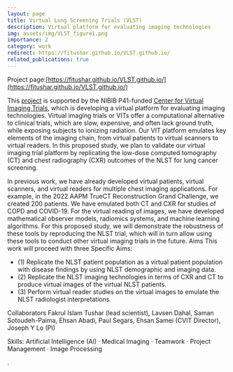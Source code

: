 ```yaml
---
layout: page
title: Virtual Lung Screening Trials (VLST)
description: Virtual platform for evaluating imaging technologies
img: assets/img/VLST_figure1.png
importance: 2
category: work
redirect: https://fitushar.github.io/VLST.github.io/
related_publications: true
---
```

Project page:[https://fitushar.github.io/VLST.github.io/](https://fitushar.github.io/VLST.github.io/)

This [project](https://fitushar.github.io/VLST.github.io/) is supported by the NIBIB P41-funded [Center for Virtual Imaging Trials](https://cvit.duke.edu), which is developing a virtual platform for evaluating imaging technologies. Virtual imaging trials or VITs offer a computational alternative to clinical trials, which are slow, expensive, and often lack ground truth, while exposing subjects to ionizing radiation. Our VIT platform emulates key elements of the imaging chain, from virtual patients to virtual scanners to virtual readers. In this proposed study, we plan to validate our virtual imaging trial platform by replicating the low-dose computed tomography (CT) and chest radiography (CXR) outcomes of the NLST for lung cancer screening.

In previous work, we have already developed virtual patients, virtual scanners, and virtual readers for multiple chest imaging applications. For example, in the 2022 AAPM TrueCT Reconstruction Grand Challenge, we created 200 patients. We have emulated both CT and CXR for studies of COPD and COVID-19. For the virtual reading of images, we have developed mathematical observer models, radiomics systems, and machine learning algorithms. For this proposed study, we will demonstrate the robustness of these tools by reproducing the NLST trial, which will in turn allow using these tools to conduct other virtual imaging trials in the future.
Aims
This work will proceed with three Specific Aims:
* (1) Replicate the NLST patient population as a virtual patient population with disease findings by using NLST demographic and imaging data.
* (2) Replicate the NLST imaging technologies in terms of CXR and CT to produce virtual images of the virtual NLST patients.
* (3) Perform virtual reader studies on the virtual images to emulate the NLST radiologist interpretations.

Collaborators
Fakrul Islam Tushar (lead scientist), Lavsen Dahal, Saman Sotoudeh-Paima, Ehsan Abadi, Paul Segars, Ehsan Samei (CVIT Director), Joseph Y Lo (PI)

Skills: Artificial Intelligence (AI) · Medical Imaging · Teamwork · Project Management · Image Processing




.


